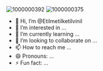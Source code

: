 ![1000000392](https://github.com/user-attachments/assets/a796d3d1-da7d-4522-adb6-100e45b03986)
![1000000375](https://github.com/user-attachments/assets/7b6d5b9b-bae0-4cd0-894c-6f2d5cec2079)
- 👋 Hi, I’m @Etilmetilketilvinil
- 👀 I’m interested in ...
- 🌱 I’m currently learning ...
- 💞️ I’m looking to collaborate on ...
- 📫 How to reach me ...
- 😄 Pronouns: ...
- ⚡ Fun fact: ...

<!---
Etilmetilketilvinil/Etilmetilketilvinil is a ✨ special ✨ repository because its `README.md` (this file) appears on your GitHub profile.
You can click the Preview link to take a look at your changes.
--->
